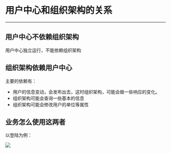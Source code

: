 # 用户中心和组织架构的关系
----
## 用户中心不依赖组织架构
用户中心独立运行，不能依赖组织架构

## 组织架构依赖用户中心

主要的依赖有：

- 用户的信息变动，会发布出去，这时组织架构，可能会做一些响应的变化。
- 组织架构可能会查询一些基本的信息
- 组织架构可能会修改用户的单位等属性

## 业务怎么使用这两者

以登陆为例：

![](/opt/mos/codebase/org-design/doc/LogIn.svg)




